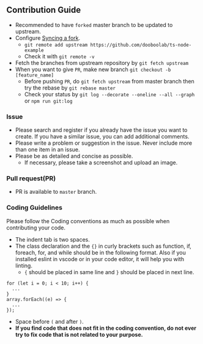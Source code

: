 ## Contribution Guide
* Recommended to have `forked` master branch to be updated to upstream.
* Configure [Syncing a fork](https://help.github.com/articles/configuring-a-remote-for-a-fork/).
  - `git remote add upstream https://github.com/dooboolab/ts-node-example`
  - Check it with `git remote -v`
* Fetch the branches from upstream repository by `git fetch upstream`
* When you want to give `PR`, make new branch `git checkout -b [feature_name]`
  - Before pushing `PR`, do `git fetch upstream` from master branch then try the rebase by `git rebase master`
  - Check your status by `git log --decorate --oneline --all --graph` or `npm run git:log`

### Issue
* Please search and register if you already have the issue you want to create. If you have a similar issue, you can add additional comments.
* Please write a problem or suggestion in the issue. Never include more than one item in an issue.
* Please be as detailed and concise as possible.
	* If necessary, please take a screenshot and upload an image.

### Pull request(PR)
* PR is available to `master` branch.

### Coding Guidelines
Please follow the Coding conventions as much as possible when contributing your code.
* The indent tab is two spaces.
* The class declaration and the `{}` in curly brackets such as function, if, foreach, for, and while should be in the following format. Also if you installed eslint in vscode or in your code editor, it will help you with linting.
	* `{` should be placed in same line and `}` should be placed in next line.
```
for (let i = 0; i < 10; i++) {
  ...
}
array.forEach((e) => {
  ...
});
```
  * Space before `(` and after `)`.
* **If you find code that does not fit in the coding convention, do not ever try to fix code that is not related to your purpose.**
